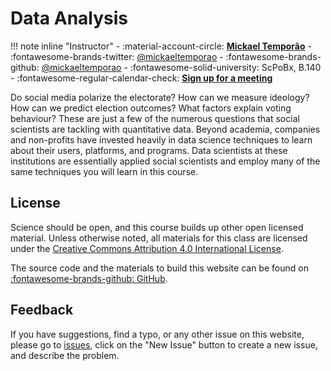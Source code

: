 # Data Analysis

!!! note inline "Instructor"
     - :material-account-circle: [**Mickael Temporão**](https://durkheim.u-bordeaux.fr/Notre-equipe/Chercheur-e-s-et-enseignant-e-s-chercheur-e-s/CV/Mickael-Temporao)
         - :fontawesome-brands-twitter: [@mickaeltemporao](https://twitter.com/mickaeltemporao)
         - :fontawesome-brands-github: [@mickaeltemporao](https://github.com/mickaeltemporao)
     - :fontawesome-solid-university: ScPoBx, B.140
     - :fontawesome-regular-calendar-check: [**Sign up for a meeting**](https://calendly.com/mickaeltemporao/data-analysis)

Do social media polarize the electorate? How can we measure ideology? How can we predict election outcomes? What factors explain voting behaviour? These are just a few of the numerous questions that social scientists are tackling with quantitative data. Beyond academia, companies and non-profits have invested heavily in data science techniques to learn about their users, platforms, and programs. Data scientists at these institutions are essentially applied social scientists and employ many of the same techniques you will learn in this course.

## License

Science should be open, and this course builds up other open licensed material. Unless otherwise noted, all materials for this class are licensed under the [Creative Commons Attribution 4.0 International License](http://creativecommons.org/licenses/by-nc-sa/4.0/).

The source code and the materials to build this website can be found on [:fontawesome-brands-github: GitHub](https://github.com/mickaeltemporao/data-analysis).

## Feedback

If you have suggestions, find a typo, or any other issue on this website, please go to [issues](https://github.com/mickaeltemporao/data-analysis/issues), click on the "New Issue" button to create a new issue, and describe the problem.

